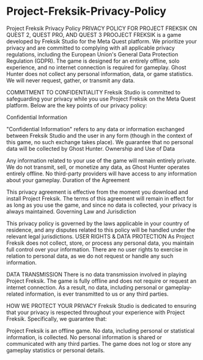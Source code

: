 # Project-Freksik-Privacy-Policy
Project Freksik Privacy Policy
PRIVACY POLICY FOR PROJECT FREKSIK ON QUEST 2, QUEST PRO, AND QUEST 3
PROOJECT FREKSIK is a game developed by Freksik Studio for the Meta Quest platform. We prioritize your privacy and are committed to complying with all applicable privacy regulations, including the European Union's General Data Protection Regulation (GDPR). The game is designed for an entirely offline, solo experience, and no internet connection is required for gameplay. Ghost Hunter does not collect any personal information, data, or game statistics. We will never request, gather, or transmit any data.

COMMITMENT TO CONFIDENTIALITY
Freksik Studio is committed to safeguarding your privacy while you use Project Freksik on the Meta Quest platform. Below are the key points of our privacy policy:

Confidential Information

"Confidential Information" refers to any data or information exchanged between Freksik Studio and the user in any form (though in the context of this game, no such exchange takes place). We guarantee that no personal data will be collected by Ghost Hunter.
Ownership and Use of Data

Any information related to your use of the game will remain entirely private. We do not transmit, sell, or monetize any data, as Ghost Hunter operates entirely offline. No third-party providers will have access to any information about your gameplay.
Duration of the Agreement

This privacy agreement is effective from the moment you download and install Project Freksik. The terms of this agreement will remain in effect for as long as you use the game, and since no data is collected, your privacy is always maintained.
Governing Law and Jurisdiction

This privacy policy is governed by the laws applicable in your country of residence, and any disputes related to this policy will be handled under the relevant legal jurisdictions.
USER RIGHTS & DATA PROTECTION
As Project Freksik does not collect, store, or process any personal data, you maintain full control over your information. There are no user rights to exercise in relation to personal data, as we do not request or handle any such information.

DATA TRANSMISSION
There is no data transmission involved in playing Project Freksik. The game is fully offline and does not require or request an internet connection. As a result, no data, including personal or gameplay-related information, is ever transmitted to us or any third parties.

HOW WE PROTECT YOUR PRIVACY
Freksik Studio is dedicated to ensuring that your privacy is respected throughout your experience with Project Freksik. Specifically, we guarantee that:

Project Freksik is an offline game.
No data, including personal or statistical information, is collected.
No personal information is shared or communicated with any third parties.
The game does not log or store any gameplay statistics or personal details.
